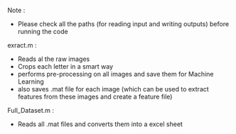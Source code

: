 Note : 
- Please check all the paths (for reading input and writing outputs) before running the code

exract.m :

- Reads al the raw images
- Crops each letter in a smart way
- performs pre-processing on all images and save them for Machine Learning
- also saves .mat file for each image (which can be used to extract features from these images and create a feature file)

Full_Dataset.m :

- Reads all .mat files and converts them into a excel sheet 
